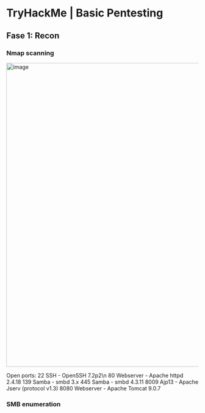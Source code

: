 # TryHackMe | Basic Pentesting

##  Fase 1: Recon

### Nmap scanning

<img width="797" alt="image" src="https://user-images.githubusercontent.com/115549820/195089832-0544726d-91cd-4c09-8301-2b024b6cf2f2.png">

Open ports:
22        SSH         - OpenSSH 7.2p2\n
80        Webserver   - Apache httpd 2.4.18
139       Samba       - smbd 3.x
445       Samba       - smbd 4.3.11
8009      Ajp13       - Apache Jserv (protocol v1.3)
8080      Webserver   - Apache Tomcat 9.0.7

### SMB enumeration
